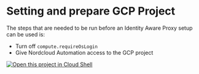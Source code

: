 # Setting and prepare GCP Project

The steps that are needed to be run before an Identity Aware Proxy setup can be used is:

- Turn off `compute.requireOsLogin`
- Give Nordcloud Automation access to the GCP project

[![Open this project in Cloud
Shell](http://gstatic.com/cloudssh/images/open-btn.png)](https://console.cloud.google.com/cloudshell/open?git_repo=https://github.com/nordcloud-nl/iap-gcp-setup.git&page=editor&tutorial=setup.md)